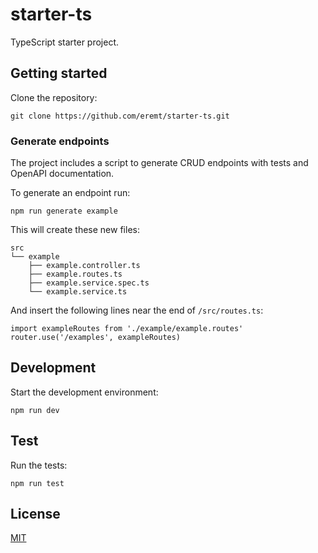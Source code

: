 # starter-ts
TypeScript starter project.

## Getting started
Clone the repository:
```
git clone https://github.com/eremt/starter-ts.git
```

### Generate endpoints
The project includes a script to generate CRUD endpoints with tests and OpenAPI documentation.

To generate an endpoint run:
```
npm run generate example
```

This will create these new files:
```
src
└── example
    ├── example.controller.ts
    ├── example.routes.ts
    ├── example.service.spec.ts
    └── example.service.ts
```

And insert the following lines near the end of `/src/routes.ts`:
```
import exampleRoutes from './example/example.routes'
router.use('/examples', exampleRoutes)
```

## Development
Start the development environment:
```
npm run dev
```

## Test
Run the tests:
```
npm run test
```

## License
[MIT](LICENSE)
